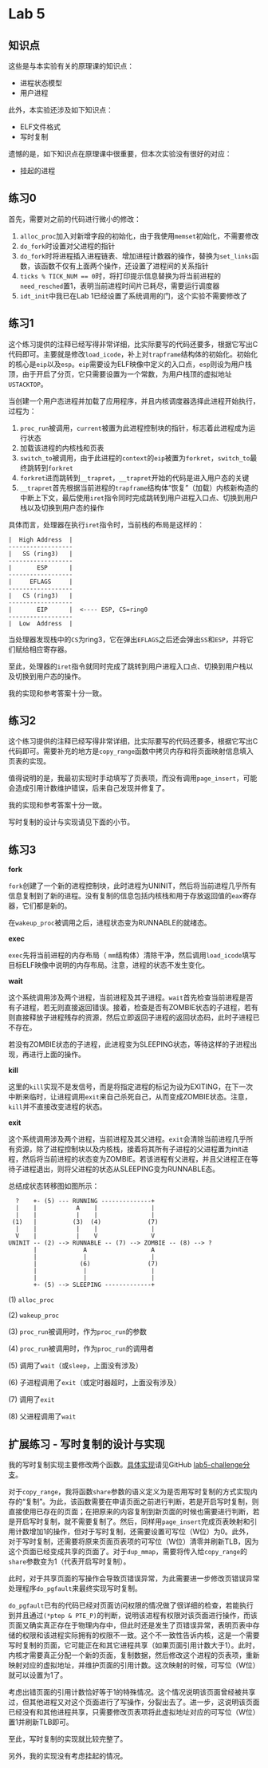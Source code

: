 # Lab 5

## 知识点

这些是与本实验有关的原理课的知识点：

* 进程状态模型
* 用户进程

此外，本实验还涉及如下知识点：

* ELF文件格式
* 写时复制

遗憾的是，如下知识点在原理课中很重要，但本次实验没有很好的对应：

* 挂起的进程

## 练习0

首先，需要对之前的代码进行微小的修改：

1. `alloc_proc`加入对新增字段的初始化，由于我使用`memset`初始化，不需要修改
2. `do_fork`时设置对父进程的指针
3. `do_fork`时将进程插入进程链表、增加进程计数器的操作，替换为`set_links`函数，该函数不仅有上面两个操作，还设置了进程间的关系指针
4. `ticks % TICK_NUM == 0`时，将打印提示信息替换为将当前进程的`need_resched`置1，表明当前进程时间片已耗尽，需要运行调度器
5. `idt_init`中我已在Lab 1已经设置了系统调用的门，这个实验不需要修改了

## 练习1

这个练习提供的注释已经写得非常详细，比实际要写的代码还要多，根据它写出C代码即可。主要就是修改`load_icode`，补上对`trapframe`结构体的初始化。初始化的核心是`eip`以及`esp`。`eip`需要设为ELF映像中定义的入口点，`esp`则设为用户栈顶，由于开启了分页，它只需要设置为一个常数，为用户栈顶的虚拟地址`USTACKTOP`。

当创建一个用户态进程并加载了应用程序，并且内核调度器选择此进程开始执行，过程为：

1. `proc_run`被调用，`current`被置为此进程控制块的指针，标志着此进程成为运行状态
2. 加载该进程的内核栈和页表
3. `switch_to`被调用，由于此进程的`context`的`eip`被置为`forkret`，`switch_to`最终跳转到`forkret`
4. `forkret`进而跳转到`__trapret`，`__trapret`开始的代码是进入用户态的关键
5. `__trapret`首先根据当前进程的`trapframe`结构体“恢复”（加载）内核新构造的中断上下文，最后使用`iret`指令同时完成跳转到用户进程入口点、切换到用户栈以及切换到用户态的操作

具体而言，处理器在执行`iret`指令时，当前栈的布局是这样的：

```
|  High Address  |
------------------
|   SS (ring3)   |
------------------
|       ESP      |
------------------
|     EFLAGS     |
------------------
|   CS (ring3)   |
------------------
|       EIP      |  <---- ESP, CS=ring0
------------------
|  Low  Address  |
```

当处理器发现栈中的`CS`为ring3，它在弹出`EFLAGS`之后还会弹出`SS`和`ESP`，并将它们赋给相应寄存器。

至此，处理器的`iret`指令就同时完成了跳转到用户进程入口点、切换到用户栈以及切换到用户态的操作。

我的实现和参考答案十分一致。

## 练习2

这个练习提供的注释已经写得非常详细，比实际要写的代码还要多，根据它写出C代码即可。需要补充的地方是`copy_range`函数中拷贝内存和将页面映射信息填入页表的实现。

值得说明的是，我最初实现时手动填写了页表项，而没有调用`page_insert`，可能会造成引用计数维护错误，后来自己发现并修复了。

我的实现和参考答案十分一致。

写时复制的设计与实现请见下面的小节。

## 练习3

**fork**

`fork`创建了一个新的进程控制块，此时进程为UNINIT，然后将当前进程几乎所有信息复制到了新的进程。没有复制的信息包括内核栈和用于存放返回值的`eax`寄存器，它们都是新的。

在`wakeup_proc`被调用之后，进程状态变为RUNNABLE的就绪态。

**exec**

`exec`先将当前进程的内存布局（  `mm`结构体）清除干净，然后调用`load_icode`填写目标ELF映像中说明的内存布局。注意，进程的状态不发生变化。

**wait**

这个系统调用涉及两个进程，当前进程及其子进程。`wait`首先检查当前进程是否有子进程，若无则直接返回错误。接着，检查是否有ZOMBIE状态的子进程，若有则直接释放子进程残存的资源，然后立即返回子进程的返回状态码，此时子进程已不存在。

若没有ZOMBIE状态的子进程，此进程变为SLEEPING状态，等待这样的子进程出现，再进行上面的操作。

**kill**

这里的`kill`实现不是发信号，而是将指定进程的标记为设为EXITING，在下一次中断来临时，让进程调用`exit`来自己杀死自己，从而变成ZOMBIE状态。注意，`kill`并不直接改变进程的状态。

**exit**

这个系统调用涉及两个进程，当前进程及其父进程。`exit`会清除当前进程几乎所有资源，除了进程控制块以及内核栈，接着将其所有子进程的父进程置为init进程，然后将当前进程的状态变为ZOMBIE。若该进程有父进程，并且父进程正在等待子进程退出，则将父进程的状态从SLEEPING变为RUNNABLE态。

总结成状态转移图如图所示：

```
  ?    +- (5) --- RUNNING --------------+
  |    |           A    |               |
  |    |           |    |               |
 (1)   |          (3)  (4)             (7)
  |    |           |    |               |
  V    |           |    V               V
UNINIT -- (2) --> RUNNABLE -- (7) --> ZOMBIE -- (8) --> ?
       |             A                  A
       |             |                  |
       |            (6)                (7)
       |             |                  |
       |             |                  |
       +- (5) --> SLEEPING -------------+
```

(1) `alloc_proc`

(2) `wakeup_proc`

(3) `proc_run`被调用时，作为`proc_run`的参数

(4) `proc_run`被调用时，作为`proc_run`的调用者

(5) 调用了`wait`（或`sleep`，上面没有涉及）

(6) 子进程调用了`exit`（或定时器超时，上面没有涉及）

(7) 调用了`exit`

(8) 父进程调用了`wait`

## 扩展练习 - 写时复制的设计与实现

我的写时复制实现主要修改两个函数。[具体实现](https://github.com/twd2/ucore_os_lab/compare/master...twd2:lab5-challenge)请见GitHub [lab5-challenge分支](https://github.com/twd2/ucore_os_lab/tree/lab5-challenge/labcodes/lab5)。

对于`copy_range`，我将函数`share`参数的语义定义为是否用写时复制的方式实现内存的“复制”。为此，该函数需要在申请页面之前进行判断，若是开启写时复制，则直接使用已存在的页面；在把原来的内容复制到新页面的时候也需要进行判断，若是开启写时复制，就不需要复制了。然后，同样用`page_insert`完成页表映射和引用计数增加1的操作，但对于写时复制，还需要设置可写位（W位）为0。此外，对于写时复制，还需要将原来页面页表项的可写位（W位）清零并刷新TLB，因为这个页面已经变成共享的页面了。对于`dup_mmap`，需要将传入给`copy_range`的`share`参数变为1（代表开启写时复制）。

此时，对于共享页面的写操作会导致页错误异常，为此需要进一步修改页错误异常处理程序`do_pgfault`来最终实现写时复制。

`do_pgfault`已有的代码已经对页面访问权限的情况做了很详细的检查，若能执行到并且通过`(*ptep & PTE_P)`的判断，说明该进程有权限对该页面进行操作，而该页面又确实真正存在于物理内存中，但此时还是发生了页错误异常，表明页表中存储的权限和该进程实际拥有的权限不一致。这个不一致性告诉内核，这是一个需要写时复制的页面，它可能正在和其它进程共享（如果页面引用计数大于1）。此时，内核才需要真正分配一个新的页面，复制数据，然后修改这个进程的页表项，重新映射对应的虚拟地址，并维护页面的引用计数。这次映射的时候，可写位（W位）就可以设置为1了。

考虑出错页面的引用计数恰好等于1的特殊情况。这个情况说明该页面曾经被共享过，但其他进程又对这个页面进行了写操作，分裂出去了。进一步，这说明该页面已经没有和其他进程共享，只需要修改页表项将此虚拟地址对应的可写位（W位）置1并刷新TLB即可。

至此，写时复制的实现就比较完整了。

另外，我的实现没有考虑挂起的情况。